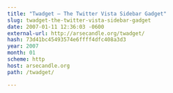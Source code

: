 ```yaml
---
title: "Twadget — The Twitter Vista Sidebar Gadget"
slug: twadget-the-twitter-vista-sidebar-gadget
date: 2007-01-11 12:36:03 -0600
external-url: http://arsecandle.org/twadget/
hash: 73d41bc45493574e6ffff4dfc408a3d3
year: 2007
month: 01
scheme: http
host: arsecandle.org
path: /twadget/

---
```



